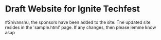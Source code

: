 # Draft Website for Ignite Techfest
#Shivanshu, the sponsors have been added to the site.
The updated site resides in the 'sample.html' page.
If any changes, then please lemme know asap
